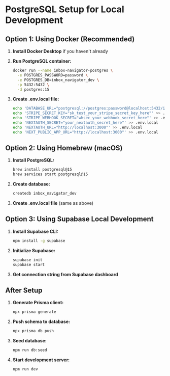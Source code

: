 # PostgreSQL Setup for Local Development

## Option 1: Using Docker (Recommended)

1. **Install Docker Desktop** if you haven't already
2. **Run PostgreSQL container:**
   ```bash
   docker run --name inbox-navigator-postgres \
     -e POSTGRES_PASSWORD=password \
     -e POSTGRES_DB=inbox_navigator_dev \
     -p 5432:5432 \
     -d postgres:15
   ```

3. **Create .env.local file:**
   ```bash
   echo 'DATABASE_URL="postgresql://postgres:password@localhost:5432/inbox_navigator_dev"' > .env.local
   echo 'STRIPE_SECRET_KEY="sk_test_your_stripe_secret_key_here"' >> .env.local
   echo 'STRIPE_WEBHOOK_SECRET="whsec_your_webhook_secret_here"' >> .env.local
   echo 'NEXTAUTH_SECRET="your_nextauth_secret_here"' >> .env.local
   echo 'NEXTAUTH_URL="http://localhost:3000"' >> .env.local
   echo 'NEXT_PUBLIC_APP_URL="http://localhost:3000"' >> .env.local
   ```

## Option 2: Using Homebrew (macOS)

1. **Install PostgreSQL:**
   ```bash
   brew install postgresql@15
   brew services start postgresql@15
   ```

2. **Create database:**
   ```bash
   createdb inbox_navigator_dev
   ```

3. **Create .env.local file** (same as above)

## Option 3: Using Supabase Local Development

1. **Install Supabase CLI:**
   ```bash
   npm install -g supabase
   ```

2. **Initialize Supabase:**
   ```bash
   supabase init
   supabase start
   ```

3. **Get connection string from Supabase dashboard**

## After Setup

1. **Generate Prisma client:**
   ```bash
   npx prisma generate
   ```

2. **Push schema to database:**
   ```bash
   npx prisma db push
   ```

3. **Seed database:**
   ```bash
   npm run db:seed
   ```

4. **Start development server:**
   ```bash
   npm run dev
   ```
